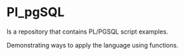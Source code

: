 # Pl_pgSQL

Is a repository that contains PL/PGSQL script examples.

Demonstrating ways to apply the language using functions.
